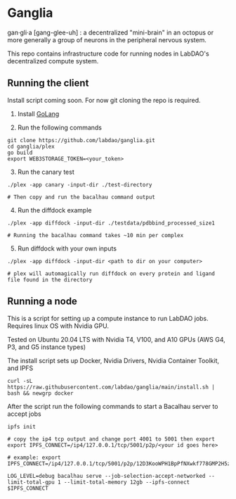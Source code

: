 # Ganglia

gan·gli·a [gang-glee-uh] : a decentralized "mini-brain" in an octopus or more generally a group of neurons in the peripheral nervous system.

This repo contains infrastructure code for running nodes in LabDAO's decentralized compute system.

## Running the client
Install script coming soon. For now git cloning the repo is required.

1) Install [GoLang](https://go.dev/doc/install)

2) Run the following commands
```
git clone https://github.com/labdao/ganglia.git
cd ganglia/plex
go build
export WEB3STORAGE_TOKEN=<your_token>
```

3) Run the canary test
```
./plex -app canary -input-dir ./test-directory

# Then copy and run the bacalhau command output
```

4) Run the diffdock example
```
./plex -app diffdock -input-dir ./testdata/pdbbind_processed_size1

# Running the bacalhau command takes ~10 min per complex
```


5) Run diffdock with your own inputs
```
./plex -app diffdock -input-dir <path to dir on your computer>

# plex will automagically run diffdock on every protein and ligand file found in the directory
```



## Running a node
This is a script for setting up a compute instance to run LabDAO jobs. Requires linux OS with Nvidia GPU.

Tested on Ubuntu 20.04 LTS with Nvidia T4, V100, and A10 GPUs (AWS G4, P3, and G5 instance types)

The install script sets up Docker, Nvidia Drivers, Nvidia Container Toolkit, and IPFS
```
curl -sL https://raw.githubusercontent.com/labdao/ganglia/main/install.sh | bash && newgrp docker
```

After the script run the following commands to start a Bacalhau server to accept jobs
```
ipfs init

# copy the ip4 tcp output and change port 4001 to 5001 then export
export IPFS_CONNECT=/ip4/127.0.0.1/tcp/5001/p2p/<your id goes here>

# example: export IPFS_CONNECT=/ip4/127.0.0.1/tcp/5001/p2p/12D3KooWPH1BpPfNXwkf778GMP2H5z7pwjKVQFnA5NS3DngU7pxG

LOG_LEVEL=debug bacalhau serve --job-selection-accept-networked --limit-total-gpu 1 --limit-total-memory 12gb --ipfs-connect $IPFS_CONNECT
```
